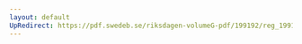 ```yaml
---
layout: default
UpRedirect: https://pdf.swedeb.se/riksdagen-volumeG-pdf/199192/reg_199192_UbU/reg_199192_UbU_0020.pdf
---
```

